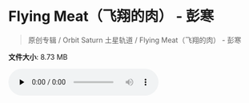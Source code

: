 # Flying Meat（飞翔的肉） - 彭寒

> 原创专辑 / Orbit Saturn 土星轨道 / Flying Meat（飞翔的肉） - 彭寒

**文件大小**: 8.73 MB

<audio preload="none" controls><source src="https://file.hsyhx.top/archive/原创专辑/Orbit Saturn 土星轨道/Flying Meat（飞翔的肉） - 彭寒.flac" type="audio/mpeg">🤔 您的浏览器不支持此音频格式</audio>